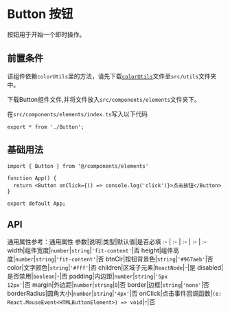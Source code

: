 # Button 按钮
按钮用于开始一个即时操作。

## 前置条件
该组件依赖`colorUtils`里的方法，请先下载<a href='/ono-document/utils/colorUtils'>`colorUtils`</a>文件至`src/utils`文件夹中。

下载Button组件文件,并将文件放入`src/components/elements`文件夹下。

在`src/components/elements/index.ts`写入以下代码
```tsx
export * from './Button';
```

## 基础用法
```tsx
import { Button } from '@/components/elements'

function App() {
  return <Button onClick={() => console.log('click')}>点击按钮</Button>
}

export default App;
```

## API
通用属性参考：通用属性
参数|说明|类型|默认值|是否必填
:- | :- | :- | :- | :-
width|组件宽度|<code>number</code>\|<code>string</code>|<code>'fit-content'</code>|否
height|组件高度|<code>number</code>\|<code>string</code>|<code>'fit-content'</code>|否
btnClr|按钮背景色|<code>string</code>|<code>'#967aeb'</code>|否
color|文字颜色|<code>string</code>|<code>'#fff'</code>|否
children|区域子元素|<code>ReactNode</code>|-|是
disabled|是否禁用|<code>boolean</code>|-|否
padding|内边距|<code>number</code>\|<code>string</code>|<code>'5px 12px'</code>|否
margin|外边距|<code>number</code>\|<code>string</code>|<code>0</code>|否
border|边框|<code>string</code>|<code>'none'</code>|否
borderRadius|圆角大小|<code>number</code>\|<code>string</code>|<code>'4px'</code>|否
onClick|点击事件回调函数|<code>(e: React.MouseEvent\<HTMLButtonElement>) => void</code>|-|否
